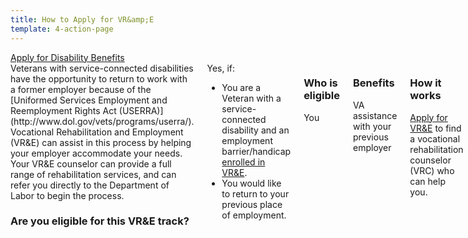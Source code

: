 ```yaml
---
title: How to Apply for VR&amp;E
template: 4-action-page
---
```


<div class="main" role="main" markdown="0">

<div class="action-bar">
  <div class="row">
    <div class="small-12 columns">
      <a class="usa-button-primary va-button-primary" href="/disability-benefits/apply-for-benefits/">Apply for Disability Benefits</a>
    </div>
  </div>
</div>

<div class="section one" markdown="0">
<div class="primary" markdown="0">
<div class="row" markdown="0">
<div class="small-12 medium-8 columns">



<div markdown="1">
Veterans with service-connected disabilities have the opportunity to return to work with a former employer because of the [Uniformed Services Employment and Reemployment Rights Act (USERRA)](http://www.dol.gov/vets/programs/userra/). Vocational Rehabilitation and Employment (VR&amp;E) can assist in this process by helping your employer accommodate your needs. Your VR&amp;E counselor can provide a full range of rehabilitation services,  and can refer you directly to the Department of Labor to begin the process.

### Are you eligible for this VR&amp;E track?

</div>

<div class="call-out" markdown="1">
Yes, if:

- You are a Veteran with a service-connected disability and an employment barrier/handicap [enrolled in VR&amp;E](/vre/apply-vre/).
- You would like to return to your previous place of employment.

</div>

<div class="call-out" markdown="1">

### Who is eligible
You

</div>

<div class="call-out" markdown="1">

### Benefits
VA assistance with your previous employer

</div>

<div class="call-out" markdown="1">
  
### How it works
[Apply for VR&amp;E](https://www.ebenefits.va.gov/ebenefits/vre) to find a vocational rehabilitation counselor (VRC) who can help you.

</div>

</div>
</div>
</div>
</div>
